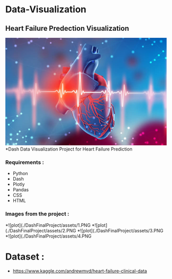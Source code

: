 # Data-Visualization
## Heart Failure Predection Visualization
![plot](./DashFinalProject/assets/background.jpg)
*Dash Data Visualization Project for Heart Failure Prediction

### Requirements : 
* Python
* Dash
* Plotly
* Pandas
* CSS
* HTML
### Images from the project : 
*![plot](./DashFinalProject/assets/1.PNG
*![plot](./DashFinalProject/assets/2.PNG
*![plot](./DashFinalProject/assets/3.PNG
*![plot](./DashFinalProject/assets/4.PNG

# Dataset :
* https://www.kaggle.com/andrewmvd/heart-failure-clinical-data

